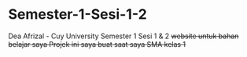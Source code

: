 # Semester-1-Sesi-1-2
Dea Afrizal - Cuy University Semester 1 Sesi 1 &amp; 2
<s> 
website untuk bahan belajar saya
<s>
Projek ini saya buat saat saya SMA kelas 1
